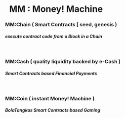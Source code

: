 # &nbsp; MM : Money! Machine


###   MM:Chain ( Smart Contracts [ seed, genesis )
##### execute contract code from a Block in a Chain


<br />


###   MM:Cash ( quality liquidity backed by e-Cash )
##### Smart Contracts based Financial Payments


<br />


###   MM:Coin ( instant Money! Machine ) 
##### BolaTangkas Smart Contracts based Gaming
